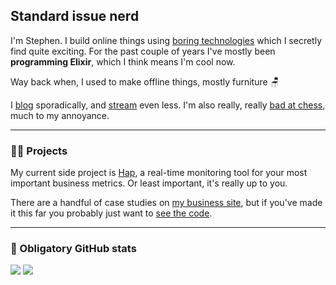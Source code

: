 ## Standard issue nerd

I'm Stephen. I build online things using [boring technologies](https://boringtechnology.club/) which I secretly find quite exciting. For the past couple of years I've mostly been **programming Elixir**, which I think means I'm cool now.

Way back when, I used to make offline things, mostly furniture :chair:

I [blog](http://stephenlewis.me/blog) sporadically, and [stream](https://twitch.tv/stephencodes) even less. I'm also really, really [bad at chess](https://www.chess.com/member/rndsl), much to my annoyance.

<hr />

### 🧑‍💻 Projects

My current side project is [Hap](https://github.com/monooso/hap), a real-time monitoring tool for your most important business metrics. Or least important, it's really up to you.

There are a handful of case studies on [my business site](https://manifest.uk.com/projects), but if you've made it this far you probably just want to [see the code](https://github.com/monooso?tab=repositories).

<hr />

### 🎢 Obligatory GitHub stats

<picture>
  <source 
    srcset="https://github-readme-stats.vercel.app/api?username=monooso&show_icons=true&count_private=true&theme=dark&hide_border=true"
    media="(prefers-color-scheme: dark)"
  />
  <source
    srcset="https://github-readme-stats.vercel.app/api?username=monooso&show_icons=true&count_private=true&hide_border=true"
    media="(prefers-color-scheme: light), (prefers-color-scheme: no-preference)"
  />
  <img src="https://github-readme-stats.vercel.app/api?username=monooso&show_icons=true&count_private=true&hide_border=true" />
</picture>

<picture>
  <source 
    srcset="https://github-readme-streak-stats.herokuapp.com/?user=monooso&theme=dark&hide_border=true"
    media="(prefers-color-scheme: dark)"
  />
  <source
    srcset="https://github-readme-streak-stats.herokuapp.com/?user=monooso"
    media="(prefers-color-scheme: light), (prefers-color-scheme: no-preference)"
  />
  <img src="https://github-readme-streak-stats.herokuapp.com/?user=monooso" />
</picture>
